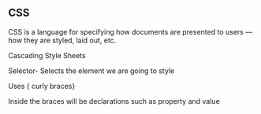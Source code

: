 ## CSS

CSS is a language for specifying how documents are presented to users — how they are styled, laid out, etc.

Cascading Style Sheets

Selector- Selects the element we are going to style

Uses { curly braces}

Inside the braces will be declarations such as property and value